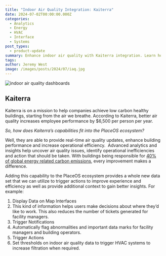 ```yaml
---
title: "Indoor Air Quality Integration: Kaiterra"
date: 2024-07-02T00:00:00.000Z
categories:
  - Analytics
  - Energy
  - HVAC
  - Interface
  - Systems
post_types:
  - product-update
summary: Enhance indoor air quality with Kaiterra integration. Learn how to monitor and improve air quality for healthier environments. Experience the difference today!
tags:
author: Jeremy West
image: /images/posts/2024/07/iaq.jpg
---
```

![indoor air quality dashboards](/images/posts/2024/07/kaiterra-analytics.png)

Kaiterra
--------

Kaiterra is on a mission to help companies achieve low carbon healthy buildings, starting from the air we breathe. According to Kaiterra, better air quality increases employee performance by $6,500 per person per year.

_So, how does Kaiterra’s capabilities fit into the PlaceOS ecosystem?_

Well, they are able to provide real-time air quality updates, enhance building performance and increase operational efficiency.  Advanced analytics and insights help uncover air quality issues, identify operational inefficiencies and action that should be taken. With buildings being responsible for [40% of global energy related carbon emissions](https://placeos.squarespace.com/blog/a-better-place-climate-tech), every improvement makes a difference.

Adding this capability to the PlaceOS ecosystem provides a whole new data set that we can utilize to trigger actions to improve experience and efficiency as well as provide additional context to gain better insights. For example:

1.  Display Data on Map Interfaces
2.  This kind of information helps users make decisions about where they’d like to work. This also reduces the number of tickets generated for facility managers.
3.  Trigger Notifications
4.  Automatically flag abnormalities and important data marks for facility managers and building operators.
5.  Trigger Actions
6.  Set thresholds on indoor air quality data to trigger HVAC systems to increase filtration when required.

‍

